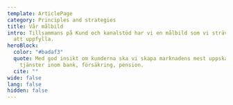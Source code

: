 ```yaml
---
template: ArticlePage
category: Principles and strategies
title: Vår målbild
intro: Tillsammans på Kund och kanalstöd har vi en målbild som vi strävar efter
  att uppfylla.
heroBlock:
  color: "#badaf3"
  quote: Med god insikt om kunderna ska vi skapa marknadens mest uppskattade
    tjänster inom bank, försäkring, pension.
  cite: ""
wide: false
lang: false
hidden: false
---
```

